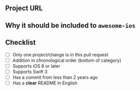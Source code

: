 <!--- Provide a general summary of your changes in the Title above -->

## Project URL
<!--- The project URL -->

## Why it should be included to `awesome-ios`

## Checklist
<!--- Go over all the following points, and put an `x` in all the boxes that apply. -->
<!--- If you're unsure about any of these, don't hesitate to ask. We're here to help! -->
- [ ] Only one project/change is in this pull request
- [ ] Addition in chronological order (bottom of category)
- [ ] Supports iOS 8 or later
- [ ] Supports Swift 3
- [ ] Has a commit from less than 2 years ago
- [ ] Has a **clear** README in English
